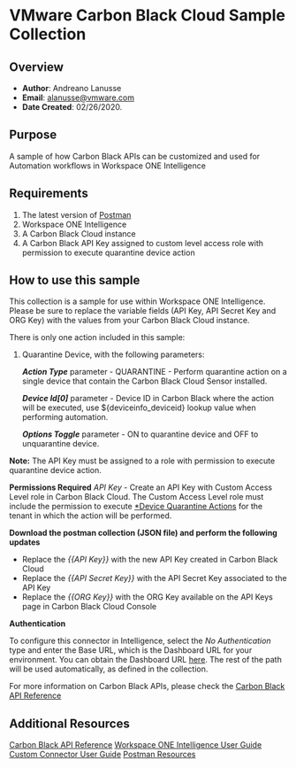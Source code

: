 
# VMware Carbon Black Cloud Sample Collection

## Overview
- **Author**: Andreano Lanusse
- **Email**: alanusse@vmware.com
- **Date Created**: 02/26/2020.


## Purpose

A sample of how Carbon Black APIs can be customized and used for Automation workflows in Workspace ONE Intelligence

## Requirements

1. The latest version of [Postman](https://www.getpostman.com) 
2. Workspace ONE Intelligence
3. A Carbon Black Cloud instance
4. A Carbon Black API Key assigned to custom level access role with permission to execute quarantine device action


## How to use this sample

This collection is a sample for use within Workspace ONE Intelligence.  Please be sure to replace the variable fields (API Key, API Secret Key and ORG Key) with the values from your Carbon Black Cloud instance.

There is only one action included in this sample:

1. Quarantine Device, with the following parameters:

   ***Action Type*** parameter - QUARANTINE - Perform quarantine action on a single device that contain the Carbon Black Cloud Sensor installed.

   ***Device Id[0]*** parameter - Device ID in Carbon Black where the action will be executed, use ${deviceinfo_deviceid} lookup value when performing automation.

   ***Options Toggle*** parameter - ON to quarantine device and OFF to unquarantine device.


**Note:**  The API Key must be assigned to a role with permission to execute quarantine device action.


**Permissions Required** 
*API Key* - Create an API Key with Custom Access Level role in Carbon Black Cloud. The Custom Access Level role must include the permission to execute [*Device Quarantine Actions](https://developer.carbonblack.com/reference/carbon-black-cloud/platform/latest/devices-api/#device-actions) for the tenant in which the action will be performed.

**Download the postman collection (JSON file) and perform the following updates** 

- Replace the *{{API Key}}* with the new API Key created in Carbon Black Cloud
- Replace the *{{API Secret Key}}* with the API Secret Key associated to the API Key
- Replace the *{{ORG Key}}* with the ORG Key available on the API Keys page in Carbon Black Cloud Console


**Authentication**

To configure this connector in Intelligence, select the *No Authentication* type and enter the Base URL, which is the Dashboard URL for your environment. You can obtain the Dashboard URL [here](https://community.carbonblack.com/t5/Knowledge-Base/PSC-What-URLs-are-used-to-access-the-APIs/ta-p/67346). The rest of the path will be used automatically, as defined in the collection.

For more information on Carbon Black APIs, please check the [Carbon Black API Reference](https://developer.carbonblack.com/reference/carbon-black-cloud/)

## Additional Resources
[Carbon Black API Reference](https://developer.carbonblack.com/reference/carbon-black-cloud/)
[Workspace ONE Intelligence User Guide](https://docs.vmware.com/en/VMware-Workspace-ONE/services/Intelligence/GUID-AWT-WS1INT-OVERVIEW.html)
[Custom Connector User Guide](https://docs.vmware.com/en/VMware-Workspace-ONE/services/Intelligence/GUID-54333CCC-0E6D-4871-8DEA-3AFAB8378EEC.html)
[Postman Resources](https://www.getpostman.com)
